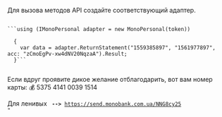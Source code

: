 Для вызова методов API создайте соответствующий адаптер.

<code>
```using (IMonoPersonal adapter = new MonoPersonal(token))<br/>
  {  
    var data = adapter.ReturnStatement("1559385897", "1561977897", acc: "zCmoEgPv-xw4dNV20NqzaA").Result;    
  }```
  
</code>

Если вдруг проявите дикое желание отблагодарить, вот вам номер карты:
💰 5375 4141 0039 1514

Для ленивых <code> <b>--></b> https://send.monobank.com.ua/NNG8cy25 "</code>
